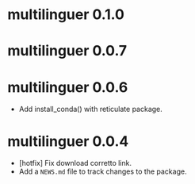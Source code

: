 # multilinguer 0.1.0

# multilinguer 0.0.7

# multilinguer 0.0.6

* Add install_conda() with reticulate package.

# multilinguer 0.0.4

* [hotfix] Fix download corretto link.
* Add a `NEWS.md` file to track changes to the package.
